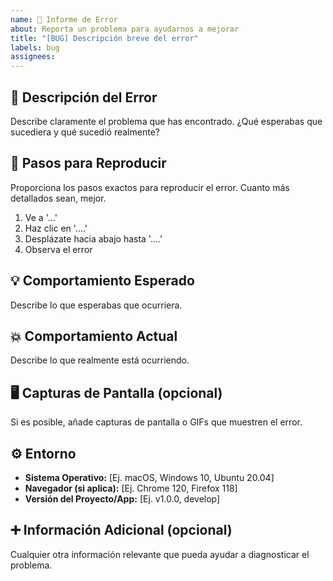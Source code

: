 ```yaml
---
name: 🐛 Informe de Error
about: Reporta un problema para ayudarnos a mejorar
title: "[BUG] Descripción breve del error"
labels: bug
assignees:
---
```


## 🐞 Descripción del Error

Describe claramente el problema que has encontrado. ¿Qué esperabas que sucediera y qué sucedió realmente?

## 📝 Pasos para Reproducir

Proporciona los pasos exactos para reproducir el error. Cuanto más detallados sean, mejor.

1.  Ve a '...'
2.  Haz clic en '....'
3.  Desplázate hacia abajo hasta '....'
4.  Observa el error

## 💡 Comportamiento Esperado

Describe lo que esperabas que ocurriera.

## 💥 Comportamiento Actual

Describe lo que realmente está ocurriendo.

## 🖥️ Capturas de Pantalla (opcional)

Si es posible, añade capturas de pantalla o GIFs que muestren el error.

## ⚙️ Entorno

* **Sistema Operativo:** [Ej. macOS, Windows 10, Ubuntu 20.04]
* **Navegador (si aplica):** [Ej. Chrome 120, Firefox 118]
* **Versión del Proyecto/App:** [Ej. v1.0.0, develop]

## ➕ Información Adicional (opcional)

Cualquier otra información relevante que pueda ayudar a diagnosticar el problema.
